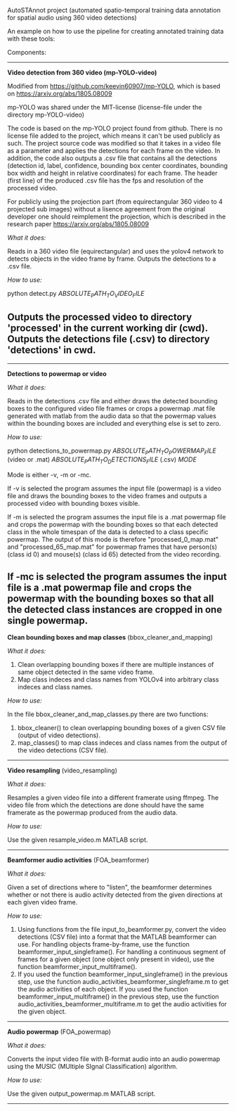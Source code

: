 AutoSTAnnot project (automated spatio-temporal training data annotation for spatial audio using 360 video detections)

An example on how to use the pipeline for creating annotated training data with these tools: 




Components:


----------------------------------------
**Video detection from 360 video (mp-YOLO-video)**

Modified from https://github.com/keevin60907/mp-YOLO, which is based on https://arxiv.org/abs/1805.08009

mp-YOLO was shared under the MIT-license (license-file under the directory mp-YOLO-video)

The code is based on the mp-YOLO project found from github. There is no license file added to the project, which means it can't be used publicly as such. The project source code was modified so that it takes in a video file as a parameter and applies the detections for each frame on the video. In addition, the code also outputs a .csv file that contains all the detections (detection id, label, confidence, bounding box center coordinates, bounding box width and height in relative coordinates) for each frame. The header (first line) of the produced .csv file has the fps and resolution of the processed video. 

For publicly using the projection part (from equirectangular 360 video to 4 projected sub images) without a lisence agreement from the original developer one should reimplement the projection, which is described in the research paper https://arxiv.org/abs/1805.08009


*What it does:* 

Reads in a 360 video file (equirectangular) and uses the yolov4 network to detects objects in the video frame by frame. Outputs the detections to a .csv file. 


*How to use:* 

python detect.py $ABSOLUTE_PATH_TO_VIDEO_FILE$

Outputs the processed video to directory 'processed' in the current working dir (cwd).
Outputs the detections file (.csv) to directory 'detections' in cwd.
----------------------------------------

----------------------------------------
**Detections to powermap or video**

*What it does:*

Reads in the detections .csv file and either draws the detected bounding boxes to the configured video file frames or crops a powermap .mat file generated with matlab from the audio data so that the powermap values within the bounding boxes are included and everything else is set to zero. 


*How to use:* 

python detections_to_powermap.py $ABSOLUTE_PATH_TO_POWERMAP_FILE$ (video or .mat) $ABSOLUTE_PATH_TO_DETECTIONS_FILE$ (.csv) $MODE$

Mode is either -v, -m or -mc. 

If -v is selected the program assumes the input file (powermap) is a video file and draws the bounding boxes to the video frames and outputs a processed video with bounding boxes visible. 

If -m is selected the program assumes the input file is a .mat powermap file and crops the powermap with the bounding boxes so that each detected class in the whole timespan of the data is detected to a class specific powermap. The output of this mode is therefore "processed_0_map.mat" and "processed_65_map.mat" for powermap frames that have person(s) (class id 0) and mouse(s) (class id 65) detected from the video recording.

If -mc is selected the program assumes the input file is a .mat powermap file and crops the powermap with the bounding boxes so that all the detected class instances are cropped in one single powermap. 
----------------------------------------

**Clean bounding boxes and map classes** (bbox_cleaner_and_mapping)

*What it does:*

1) Clean overlapping bounding boxes if there are multiple instances of same object detected in the same video frame.
2) Map class indeces and class names from YOLOv4 into arbitrary class indeces and class names.

*How to use:* 

In the file bbox_cleaner_and_map_classes.py there are two functions:
1) bbox_cleaner() to clean overlapping bounding boxes of a given CSV file (output of video detections).
2) map_classes() to map class indeces and class names from the output of the video detections (CSV file).

----------------------------------------


**Video resampling** (video_resampling)

*What it does:*

Resamples a given video file into a different framerate using ffmpeg. The video file from which the detections are done should have the same framerate as the powermap produced from the audio data.


*How to use:*
 
Use the given resample_video.m MATLAB script.

----------------------------------------


**Beamformer audio activities** (FOA_beamformer)

*What it does:*

Given a set of directions where to "listen", the beamformer determines whether or not there is audio activity detected from the given directions at each given video frame.

*How to use:*

1) Using functions from the file input_to_beamformer.py, convert the video detections (CSV file) into a format that the MATLAB beamformer can use. For handling objects frame-by-frame, use the function beamformer_input_singleframe(). For handling a continuous segment of frames for a given object (one object only present in video), use the function beamformer_input_multiframe().
2) If you used the function beamformer_input_singleframe() in the previous step, use the function audio_activities_beamformer_singleframe.m to get the audio activities of each object. If you used the function beamformer_input_multiframe() in the previous step, use the function audio_activities_beamformer_multiframe.m to get the audio activities for the given object.

----------------------------------------

**Audio powermap** (FOA_powermap)

*What it does:*

Converts the input video file with B-format audio into an audio powermap using the MUSIC (MUltiple SIgnal Classification) algorithm.

*How to use:* 

Use the given output_powermap.m MATLAB script.

----------------------------------------
